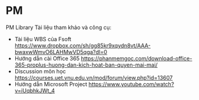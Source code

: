# PM
PM Library
Tài liệu tham khảo và công cụ:
- Tài liệu WBS của Fsoft https://www.dropbox.com/sh/gg85kr9xqydn8vt/AAA-bwaxwWmvO6LAHMwVD5qga?dl=0
- Hướng dẫn cài Office 365 https://phanmemgoc.com/download-office-365-proplus-huong-dan-kich-hoat-ban-quyen-mai-mai/
- Discussion môn học https://courses.uet.vnu.edu.vn/mod/forum/view.php?id=13607
- Hướng dẫn Microsoft Project https://www.youtube.com/watch?v=iUqbhkJWt_4
